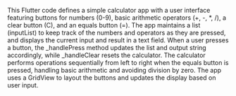 This Flutter code defines a simple calculator app with a user interface featuring buttons for numbers (0-9), basic arithmetic operators (+, -, *, /), a clear button (C), and an equals button (=). The app maintains a list (inputList) to keep track of the numbers and operators as they are pressed, and displays the current input and result in a text field. When a user presses a button, the _handlePress method updates the list and output string accordingly, while _handleClear resets the calculator. The calculator performs operations sequentially from left to right when the equals button is pressed, handling basic arithmetic and avoiding division by zero. The app uses a GridView to layout the buttons and updates the display based on user input.
